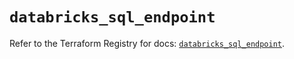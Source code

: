 # `databricks_sql_endpoint`

Refer to the Terraform Registry for docs: [`databricks_sql_endpoint`](https://registry.terraform.io/providers/databricks/databricks/1.51.0/docs/resources/sql_endpoint).
